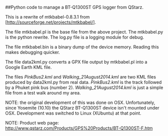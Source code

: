 ##Python code to manage a BT-Q1300ST GPS logger from QStarz.

This is a rewrite of mtkbabel-0.8.3.1 from [http://sourceforge.net/projects/mtkbabel/].

The file mtkbabel.pl is the base file from the above project.  The mtkbabel.py is the
python rewrite.  The log.py file is a logging module for debug.

The file mtkbabel.bin is a binary dump of the device memory.  Reading this makes
debugging quicker.

The file data2kml.py converts a GPX file output by mtkbabel.pl into a Google Earth
KML file.

The files *PinkBus2.kml* and *Walking_21August2014.kml* are two KML files produced
by data2kml.py from real data.  *PinkBus2.kml* is the track followed by a Phuket
pink bus (number 2).  *Walking_21August2014.kml* is just a simple file from a test
walk around my area.

NOTE: the original development of this was done on OSX.  Unfortunately, since
Yosemite (10.10) the QStarz BT-Q1300ST device isn't mounted under OSX.  Development
was switched to Linux (XUbuntu) at that point.

NOTE: Product web page: http://www.qstarz.com/Products/GPS%20Products/BT-Q1300ST-F.htm
